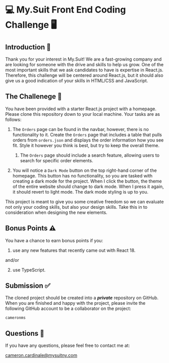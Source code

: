 # 💻 My.Suit Front End Coding Challenge 🖥️

## Introduction 👋

Thank you for your interest in My.Suit! We are a fast-growing company and are looking for someone with the drive and skills to help us grow. One of the most important skills that we ask candidates to have is expertise in React.js. Therefore, this challenge will be centered around React.js, but it should also give us a good indication of your skills in HTML/CSS and JavaScript.

## The Challenege 🏁

You have been provided with a starter React.js project with a homepage. Please clone this repository down to your local machine. Your tasks are as follows:

1. The `Orders` page can be found in the navbar, however, there is no functionality to it. Create the `Orders` page that includes a table that pulls orders from `orders.json` and displays the order information how you see fit. Style it however you think is best, but try to keep the overall theme.

   1. The `Orders` page should include a search feature, allowing users to search for specific order elements.

2. You will notice a `Dark Mode` button on the top right-hand corner of the homepage. This button has no functionality, so you are tasked with creating a dark mode for the project. When I click the button, the theme of the entire website should change to dark mode. When I press it again, it should revert to light mode. The dark mode styling is up to you.

This project is meant to give you some creative freedom so we can evaluate not only your coding skills, but also your design skills. Take this in to consideration when designing the new elements.

## Bonus Points ⚠️

You have a chance to earn bonus points if you:

1. use any new features that recently came out with React 18.

and/or

2. use TypeScript.

## Submission ✅

The cloned project should be created into a **_private_** repository on GitHub. When you are finished and happy with the project, please invite the following GitHub account to be a collaborator on the project:

`cameronms`

## Questions 💭

If you have any questions, please feel free to contact me at:

cameron.cardinale@mysuitny.com
